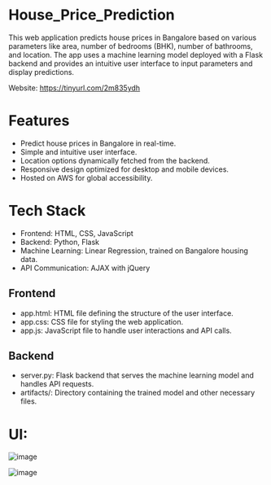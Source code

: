 # House_Price_Prediction
This web application predicts house prices in Bangalore based on various parameters like area, number of bedrooms (BHK), number of bathrooms, and location. The app uses a machine learning model deployed with a Flask backend and provides an intuitive user interface to input parameters and display predictions.

Website: https://tinyurl.com/2m835ydh


# Features
- Predict house prices in Bangalore in real-time.
- Simple and intuitive user interface.
- Location options dynamically fetched from the backend.
- Responsive design optimized for desktop and mobile devices.
- Hosted on AWS for global accessibility.
# Tech Stack
- Frontend: HTML, CSS, JavaScript
- Backend: Python, Flask
- Machine Learning: Linear Regression, trained on Bangalore housing data.
- API Communication: AJAX with jQuery

## Frontend
- app.html: HTML file defining the structure of the user interface.
- app.css: CSS file for styling the web application.
- app.js: JavaScript file to handle user interactions and API calls.
## Backend
- server.py: Flask backend that serves the machine learning model and handles API requests.
- artifacts/: Directory containing the trained model and other necessary files.

# UI:
![image](https://github.com/user-attachments/assets/dc6d9d64-ac4e-4ae6-84eb-9fbb2ca93c00)

![image](https://github.com/user-attachments/assets/d4e2baf3-5da6-4ae4-ad2b-848c0239032e)


